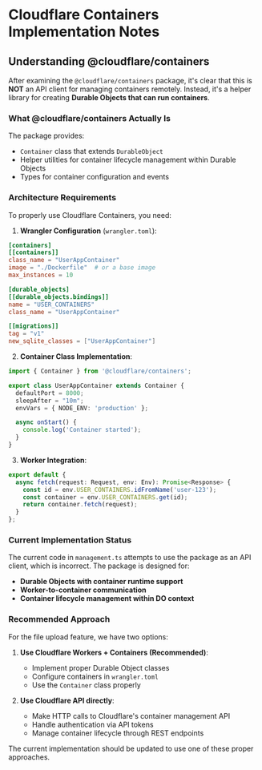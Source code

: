 # Cloudflare Containers Implementation Notes

## Understanding @cloudflare/containers

After examining the `@cloudflare/containers` package, it's clear that this is **NOT** an API client for managing containers remotely. Instead, it's a helper library for creating **Durable Objects that can run containers**.

### What @cloudflare/containers Actually Is

The package provides:
- `Container` class that extends `DurableObject`
- Helper utilities for container lifecycle management within Durable Objects
- Types for container configuration and events

### Architecture Requirements

To properly use Cloudflare Containers, you need:

1. **Wrangler Configuration** (`wrangler.toml`):
```toml
[containers]
[[containers]]
class_name = "UserAppContainer"
image = "./Dockerfile"  # or a base image
max_instances = 10

[durable_objects]
[[durable_objects.bindings]]
name = "USER_CONTAINERS"
class_name = "UserAppContainer"

[[migrations]]
tag = "v1"
new_sqlite_classes = ["UserAppContainer"]
```

2. **Container Class Implementation**:
```typescript
import { Container } from '@cloudflare/containers';

export class UserAppContainer extends Container {
  defaultPort = 8000;
  sleepAfter = "10m";
  envVars = { NODE_ENV: 'production' };

  async onStart() {
    console.log('Container started');
  }
}
```

3. **Worker Integration**:
```typescript
export default {
  async fetch(request: Request, env: Env): Promise<Response> {
    const id = env.USER_CONTAINERS.idFromName('user-123');
    const container = env.USER_CONTAINERS.get(id);
    return container.fetch(request);
  }
};
```

### Current Implementation Status

The current code in `management.ts` attempts to use the package as an API client, which is incorrect. The package is designed for:
- **Durable Objects with container runtime support**
- **Worker-to-container communication**
- **Container lifecycle management within DO context**

### Recommended Approach

For the file upload feature, we have two options:

1. **Use Cloudflare Workers + Containers (Recommended)**:
   - Implement proper Durable Object classes
   - Configure containers in `wrangler.toml`
   - Use the `Container` class properly

2. **Use Cloudflare API directly**:
   - Make HTTP calls to Cloudflare's container management API
   - Handle authentication via API tokens
   - Manage container lifecycle through REST endpoints

The current implementation should be updated to use one of these proper approaches.
